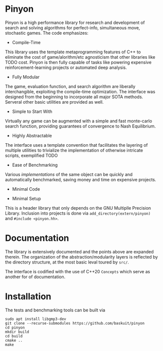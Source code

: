 
# Pinyon

Pinyon is a high performance library for research and development of search and solving algorithms for perfect-info, simultaneous move, stochastic games. The code emphasizes:

* Compile-Time

This library uses the template metaprogramming features of C++ to eliminate the cost of game/alorithm/etc agnosticism that other libraries like TODO cost. Pinyon is then fully capable of tasks like powering expensive reinforcement-learning projects or automated deep analysis.

* Fully Modular

The game, evaluation function, and search algorithm are liberally interchangible, exploiting the compile-time optimization. The interface was designed from the beginning to incorporate all major SOTA methods. Serveral other basic utilities are provided as well.

* Simple to Start With

Virtually any game can be augmented with a simple and fast monte-carlo search function, providing guarantees of convergence to Nash Equilibrium.

* Highly Abstractable

The interface uses a template convention that facilitates the layering of multiple utilities to trivialize the implementation of otherwise intricate scripts, exemplified TODO

* Ease of Benchmarking 

Various *implementations* of the same object can be quickly and automatically benchmarked, saving money and time on expensive projects.

* Minimal Code

* Minimal Setup

This is a header library that only depends on the GNU Multiplle Precision Library. Inclusion into projects is done via `add_directory(extern/pinyon)` and `#include <pinyon.hh>`. 

# Documentation
The library is extensively documented and the points above are expanded therein. The organization of the abstraction/modularity layers is reflected by the directory structure, at the most basic leval toured by `src/`.

The interface is codified with the use of C++20 `Concepts` which serve as another for of documentation.

# Installation
The tests and benchmarking tools can be built via
```
sudo apt install libgmp3-dev
git clone --recurse-submodules https://github.com/baskuit/pinyon
cd pinyon
mkdir build
cd build
cmake ..
make
```

